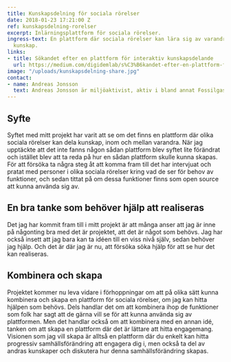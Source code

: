 ```yaml
---
title: Kunskapsdelning för sociala rörelser
date: 2018-01-23 17:21:00 Z
ref: kunskapsdelning-rorelser
excerpt: Inlärningsplattform för sociala rörelser.
ingress-text: En plattform där sociala rörelser kan lära sig av varandra och sprida
  kunskap.
links:
- title: Sökandet efter en plattform för interaktiv kunskapsdelande
  url: https://medium.com/digidemlab/s%C3%B6kandet-efter-en-plattform-f%C3%B6r-interaktiv-kunskapsdelande-inom-och-mellan-progressiva-r%C3%B6relser-28bd4d19bd34
image: "/uploads/kunskapsdelning-share.jpg"
contact:
- name: Andreas Jonsson
  text: Andreas Jonsson är miljöaktivist, aktiv i bland annat Fossilgasfällan.
---
```


## Syfte
Syftet med mitt projekt har varit att se om det finns en plattform där olika sociala rörelser kan dela kunskap, inom och mellan varandra. När jag upptäckte att det inte fanns någon sådan plattform blev syftet lite förändrat och istället blev att ta reda på hur en sådan plattform skulle kunna skapas. För att försöka ta några steg åt att komma fram till det har intervjuat och pratat med personer i olika sociala rörelser kring vad de ser för behov av funktioner, och sedan tittat på om dessa funktioner finns som open source att kunna använda sig av.

## En bra tanke som behöver hjälp att realiseras
Det jag har kommit fram till i mitt projekt är att många anser att jag är inne på någonting bra med det är projektet, att det är något som behövs. Jag har också insett att jag bara kan ta idéen till en viss nivå själv, sedan behöver jag hjälp. Och det är där jag är nu, att försöka söka hjälp för att se hur det kan realiseras.

## Kombinera och skapa
Projektet kommer nu leva vidare i förhoppningar om att på olika sätt kunna kombinera och skapa en plattform för sociala rörelser, om jag kan hitta hjälpen som behövs. Dels handlar det om att kombinera ihop de funktioner som folk har sagt att de gärna vill se för att kunna använda sig av plattformen. Men det handlar också om att kombinera med en annan idé, tanken om att skapa en plattform där det är lättare att hitta engagemang. Visionen som jag vill skapa är alltså en plattform där du enkelt kan hitta progressiv samhällsförändring att engagera dig i, men också ta del av andras kunskaper och diskutera hur denna samhällsförändring skapas.
